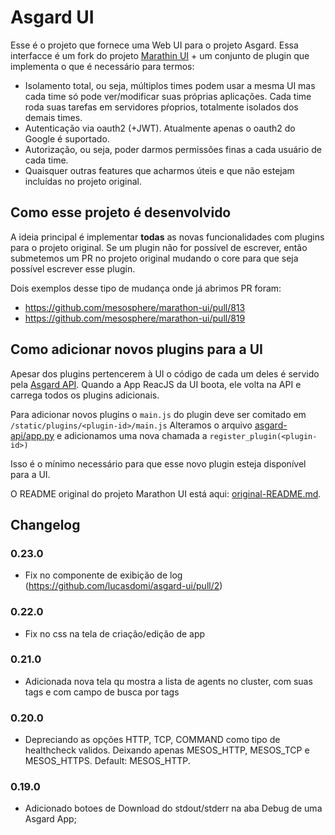 # Asgard UI

Esse é o projeto que fornece uma Web UI para o projeto Asgard. Essa interfacce é um fork do projeto [Marathin UI](https://github.com/mesosphere/marathon-ui) + um conjunto de plugin
que implementa o que é necessário para termos:

* Isolamento total, ou seja, múltiplos times podem usar a mesma UI mas cada time só pode ver/modificar suas próprias aplicações. Cada time roda suas tarefas em servidores pŕoprios, totalmente isolados dos demais times.
* Autenticação via oauth2 (+JWT). Atualmente apenas o oauth2 do Google é suportado.
* Autorização, ou seja, poder darmos permissões finas a cada usuário de cada time.
* Quaisquer outras features que acharmos úteis e que não estejam incluídas no projeto original.

## Como esse projeto é desenvolvido

A ideia principal é implementar **todas** as novas funcionalidades com plugins para o projeto original. Se um plugin não for possível de escrever, então submetemos um PR no projeto
original mudando o core para que seja possível escrever esse plugin.

Dois exemplos desse tipo de mudança onde já abrimos PR foram:

* https://github.com/mesosphere/marathon-ui/pull/813
* https://github.com/mesosphere/marathon-ui/pull/819


## Como adicionar novos plugins para a UI

Apesar dos plugins pertencerem à UI o código de cada um deles é servido pela [Asgard API](https://github.com/B2W-BIT/asgard-api/). Quando a App ReacJS da UI boota,
ele volta na API e carrega todos os plugins adicionais.


Para adicionar novos plugins o `main.js` do plugin deve ser comitado em `/static/plugins/<plugin-id>/main.js`
Alteramos o arquivo [asgard-api/app.py](https://github.com/B2W-BIT/asgard-api/blob/master/hollowman/app.py#L88) e adicionamos uma nova chamada a `register_plugin(<plugin-id>)`

Isso é o mínimo necessário para que esse novo plugin esteja disponível para a UI.


O README original do projeto Marathon UI está aqui: [original-README.md](original-README.md).

## Changelog

### 0.23.0
 * Fix no componente de exibição de log (https://github.com/lucasdomi/asgard-ui/pull/2)

### 0.22.0
 * Fix no css na tela de criação/edição de app

### 0.21.0
 * Adicionada nova tela qu mostra a lista de agents no cluster, com suas tags e com campo de busca por tags

### 0.20.0
 * Depreciando as opções HTTP, TCP, COMMAND como tipo de healthcheck validos. Deixando apenas MESOS_HTTP, MESOS_TCP e MESOS_HTTPS. Default: MESOS_HTTP.

### 0.19.0

 * Adicionado botoes de Download do stdout/stderr na aba Debug de uma Asgard App;
